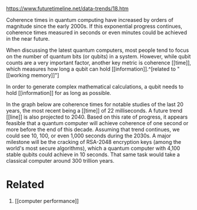https://www.futuretimeline.net/data-trends/18.htm

Coherence times in quantum computing have increased by orders of magnitude since the early 2000s. If this exponential progress continues, coherence times measured in seconds or even minutes could be achieved in the near future.

When discussing the latest quantum computers, most people tend to focus on the number of quantum bits (or qubits) in a system. However, while qubit counts are a very important factor, another key metric is coherence [[time]], which measures how long a qubit can hold [[information]].^[related to "[[working memory]]"]

In order to generate complex mathematical calculations, a qubit needs to hold [[information]] for as long as possible.

In the graph below are coherence times for notable studies of the last 20 years, the most recent being a [[time]] of 22 milliseconds. A future trend [[line]] is also projected to 2040. Based on this rate of progress, it appears feasible that a quantum computer will achieve coherence of one second or more before the end of this decade. Assuming that trend continues, we could see 10, 100, or even 1,000 seconds during the 2030s. A major milestone will be the cracking of RSA-2048 encryption keys (among the world's most secure algorithms), which a quantum computer with 4,100 stable qubits could achieve in 10 seconds. That same task would take a classical computer around 300 trillion years.

# Related
1. [[computer performance]]